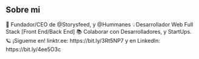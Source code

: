 <h2> Sobre mi </h2>
🙌 Fundador/CEO de @Storysfeed, y @Hummanes 💡Desarrollador Web Full Stack [Front End/Back End] 📚 Colaborar 
con Desarrolladores, y StartUps. 🪐 ¡Sigueme en! linktr.ee: https://bit.ly/3Rt5NP7 y en Linkedln: https://bit.ly/4ee5O3c
